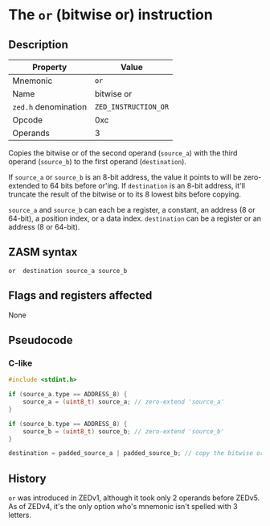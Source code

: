 # The `or` (bitwise or) instruction

## Description

| Property             | Value                 |
|----------------------|-----------------------|
| Mnemonic             | `or`                  |
| Name                 | bitwise or            |
| `zed.h` denomination | `ZED_INSTRUCTION_OR`  |
| Opcode               | 0xc                   |
| Operands             | 3                     |

Copies the bitwise or of the second operand (`source_a`) with the third operand (`source_b`) to the first operand (`destination`).

If `source_a` or `source_b` is an 8-bit address, the value it points to will be zero-extended to 64 bits before or'ing.
If `destination` is an 8-bit address, it'll truncate the result of the bitwise or to its 8 lowest bits before copying.

`source_a` and `source_b` can each be a register, a constant, an address (8 or 64-bit), a position index, or a data index.
`destination` can be a register or an address (8 or 64-bit).

## ZASM syntax

```zasm
or  destination source_a source_b
```

## Flags and registers affected

None

## Pseudocode

### C-like

```c++
#include <stdint.h>

if (source_a.type == ADDRESS_8) {
	source_a = (uint8_t) source_a; // zero-extend 'source_a'
}

if (source_b.type == ADDRESS_8) {
	source_b = (uint8_t) source_b; // zero-extend 'source_b'
}

destination = padded_source_a | padded_source_b; // copy the bitwise or of 'source_a' and 'source_b' to 'destination'
```

## History

`or` was introduced in ZEDv1, although it took only 2 operands before ZEDv5.
As of ZEDv4, it's the only option who's mnemonic isn't spelled with 3 letters.
